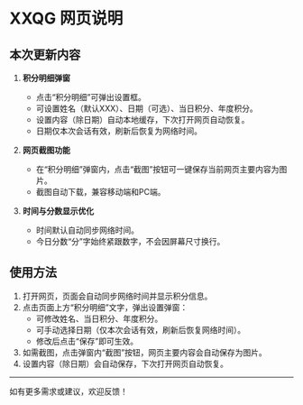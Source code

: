# XXQG 网页说明

## 本次更新内容

1. **积分明细弹窗**
   - 点击“积分明细”可弹出设置框。
   - 可设置姓名（默认XXX）、日期（可选）、当日积分、年度积分。
   - 设置内容（除日期）自动本地缓存，下次打开网页自动恢复。
   - 日期仅本次会话有效，刷新后恢复为网络时间。

2. **网页截图功能**
   - 在“积分明细”弹窗内，点击“截图”按钮可一键保存当前网页主要内容为图片。
   - 截图自动下载，兼容移动端和PC端。

3. **时间与分数显示优化**
   - 时间默认自动同步网络时间。
   - 今日分数“分”字始终紧跟数字，不会因屏幕尺寸换行。

## 使用方法

1. 打开网页，页面会自动同步网络时间并显示积分信息。
2. 点击页面上方“积分明细”文字，弹出设置弹窗：
   - 可修改姓名、当日积分、年度积分。
   - 可手动选择日期（仅本次会话有效，刷新后恢复网络时间）。
   - 修改后点击“保存”即可生效。
3. 如需截图，点击弹窗内“截图”按钮，网页主要内容会自动保存为图片。
4. 设置内容（除日期）会自动保存，下次打开网页自动恢复。

---
如有更多需求或建议，欢迎反馈！
